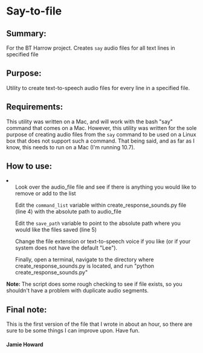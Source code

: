 Say-to-file
===========

<h2>Summary:</h2>
For the BT Harrow project. Creates <code>say</code> audio files for all text lines in specified file

<h2>Purpose:</h2>
Utility to create text-to-speech audio files for every line in a specified file.

<h2>Requirements:</h2>
This utility was written on a Mac, and will work with the bash "say" command that comes on a Mac. However, this utility was written for the sole purpose of creating audio files from the <code>say</code> command to be used on a Linux box that does not support such a command. That being said, and as far as I know, this needs to run on a Mac (I'm running 10.7).

<h2>How to use:</h2>
<li>
	<ol>Look over the audio_file file and see if there is anything you would like to remove or add to the list</ol>
	<ol>Edit the <code>command_list</code> variable within create_response_sounds.py file (line 4) with the absolute path to audio_file</ol>
	<ol>Edit the <code>save_path</code> variable to point to the absolute path where you would like the files saved (line 5)</ol>
	<ol>Change the file extension or text-to-speech voice if you like (or if your system does not have the default "Lee").</ol>
	<ol>Finally, open a terminal, navigate to the directory where create_response_sounds.py is located, and run "python create_response_sounds.py"</ol>
</li>

<b>Note: </b> The script does some rough checking to see if file exists, so you shouldn't have a problem with duplicate audio segments.

<h2>Final note:</h2>
This is the first version of the file that I wrote in about an hour, so there are sure to be some things I can improve upon. Have fun.

<h4>Jamie Howard</h4>
